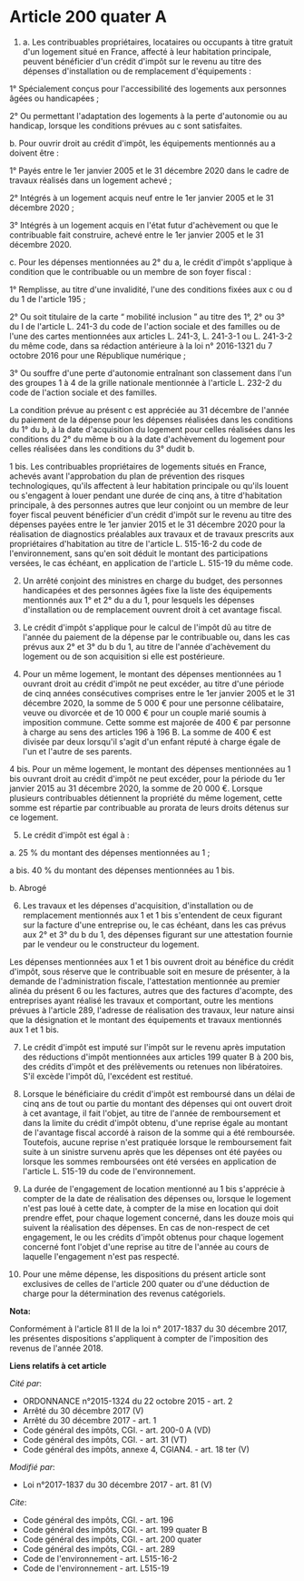 # Article 200 quater A

1. a. Les contribuables propriétaires, locataires ou occupants à titre gratuit d'un logement situé en France, affecté à leur
habitation principale, peuvent bénéficier d'un crédit d'impôt sur le revenu au titre des dépenses d'installation ou de
remplacement d'équipements :

1° Spécialement conçus pour l'accessibilité des logements aux personnes âgées ou handicapées ;

2° Ou permettant l'adaptation des logements à la perte d'autonomie ou au handicap, lorsque les conditions prévues au c sont
satisfaites.

b. Pour ouvrir droit au crédit d'impôt, les équipements mentionnés au a doivent être :

1° Payés entre le 1er janvier 2005 et le 31 décembre 2020 dans le cadre de travaux réalisés dans un logement achevé ;

2° Intégrés à un logement acquis neuf entre le 1er janvier 2005 et le 31 décembre 2020 ;

3° Intégrés à un logement acquis en l'état futur d'achèvement ou que le contribuable fait construire, achevé entre le 1er
janvier 2005 et le 31 décembre 2020.

c. Pour les dépenses mentionnées au 2° du a, le crédit d'impôt s'applique à condition que le contribuable ou un membre de son
foyer fiscal :

1° Remplisse, au titre d'une invalidité, l'une des conditions fixées aux c ou d du 1 de l'article 195 ;

2° Ou soit titulaire de la carte “ mobilité inclusion ” au titre des 1°, 2° ou 3° du I de l'article L. 241-3 du code de
l'action sociale et des familles ou de l'une des cartes mentionnées aux articles L. 241-3, L. 241-3-1 ou L. 241-3-2 du même
code, dans sa rédaction antérieure à la loi n° 2016-1321 du 7 octobre 2016 pour une République numérique ;

3° Ou souffre d'une perte d'autonomie entraînant son classement dans l'un des groupes 1 à 4 de la grille nationale mentionnée
à l'article L. 232-2 du code de l'action sociale et des familles.

La condition prévue au présent c est appréciée au 31 décembre de l'année du paiement de la dépense pour les dépenses
réalisées dans les conditions du 1° du b, à la date d'acquisition du logement pour celles réalisées dans les conditions du 2°
du même b ou à la date d'achèvement du logement pour celles réalisées dans les conditions du 3° dudit b.

1 bis. Les contribuables propriétaires de logements situés en France, achevés avant l'approbation du plan de prévention des
risques technologiques, qu'ils affectent à leur habitation principale ou qu'ils louent ou s'engagent à louer pendant une
durée de cinq ans, à titre d'habitation principale, à des personnes autres que leur conjoint ou un membre de leur foyer
fiscal peuvent bénéficier d'un crédit d'impôt sur le revenu au titre des dépenses payées entre le 1er janvier 2015 et le 31
décembre 2020 pour la réalisation de diagnostics préalables aux travaux et de travaux prescrits aux propriétaires
d'habitation au titre de l'article L. 515-16-2 du code de l'environnement, sans qu'en soit déduit le montant des
participations versées, le cas échéant, en application de l'article L. 515-19 du même code.

2. Un arrêté conjoint des ministres en charge du budget, des personnes handicapées et des personnes âgées fixe la liste des
équipements mentionnés aux 1° et 2° du a du 1, pour lesquels les dépenses d'installation ou de remplacement ouvrent droit à
cet avantage fiscal.

3. Le crédit d'impôt s'applique pour le calcul de l'impôt dû au titre de l'année du paiement de la dépense par le
contribuable ou, dans les cas prévus aux 2° et 3° du b du 1, au titre de l'année d'achèvement du logement ou de son
acquisition si elle est postérieure.

4. Pour un même logement, le montant des dépenses mentionnées au 1 ouvrant droit au crédit d'impôt ne peut excéder, au titre
d'une période de cinq années consécutives comprises entre le 1er janvier 2005 et le 31 décembre 2020, la somme de 5 000 €
pour une personne célibataire, veuve ou divorcée et de 10 000 € pour un couple marié soumis à imposition commune. Cette somme
est majorée de 400 € par personne à charge au sens des articles 196 à 196 B. La somme de 400 € est divisée par deux lorsqu'il
s'agit d'un enfant réputé à charge égale de l'un et l'autre de ses parents.

4 bis. Pour un même logement, le montant des dépenses mentionnées au 1 bis ouvrant droit au crédit d'impôt ne peut excéder,
pour la période du 1er janvier 2015 au 31 décembre 2020, la somme de 20 000 €. Lorsque plusieurs contribuables détiennent la
propriété du même logement, cette somme est répartie par contribuable au prorata de leurs droits détenus sur ce logement.

5. Le crédit d'impôt est égal à :

a. 25 % du montant des dépenses mentionnées au 1 ;

a bis. 40 % du montant des dépenses mentionnées au 1 bis.

b. Abrogé

6. Les travaux et les dépenses d'acquisition, d'installation ou de remplacement mentionnés aux 1 et 1 bis s'entendent de ceux
figurant sur la facture d'une entreprise ou, le cas échéant, dans les cas prévus aux 2° et 3° du b du 1, des dépenses
figurant sur une attestation fournie par le vendeur ou le constructeur du logement.

Les dépenses mentionnées aux 1 et 1 bis ouvrent droit au bénéfice du crédit d'impôt, sous réserve que le contribuable soit en
mesure de présenter, à la demande de l'administration fiscale, l'attestation mentionnée au premier alinéa du présent 6 ou les
factures, autres que des factures d'acompte, des entreprises ayant réalisé les travaux et comportant, outre les mentions
prévues à l'article 289, l'adresse de réalisation des travaux, leur nature ainsi que la désignation et le montant des
équipements et travaux mentionnés aux 1 et 1 bis.

7. Le crédit d'impôt est imputé sur l'impôt sur le revenu après imputation des réductions d'impôt mentionnées aux articles
199 quater B à 200 bis, des crédits d'impôt et des prélèvements ou retenues non libératoires. S'il excède l'impôt dû,
l'excédent est restitué.

8. Lorsque le bénéficiaire du crédit d'impôt est remboursé dans un délai de cinq ans de tout ou partie du montant des
dépenses qui ont ouvert droit à cet avantage, il fait l'objet, au titre de l'année de remboursement et dans la limite du
crédit d'impôt obtenu, d'une reprise égale au montant de l'avantage fiscal accordé à raison de la somme qui a été remboursée.
Toutefois, aucune reprise n'est pratiquée lorsque le remboursement fait suite à un sinistre survenu après que les dépenses
ont été payées ou lorsque les sommes remboursées ont été versées en application de l'article L. 515-19 du code de
l'environnement.

9. La durée de l'engagement de location mentionné au 1 bis s'apprécie à compter de la date de réalisation des dépenses ou,
lorsque le logement n'est pas loué à cette date, à compter de la mise en location qui doit prendre effet, pour chaque
logement concerné, dans les douze mois qui suivent la réalisation des dépenses. En cas de non-respect de cet engagement, le
ou les crédits d'impôt obtenus pour chaque logement concerné font l'objet d'une reprise au titre de l'année au cours de
laquelle l'engagement n'est pas respecté.

10. Pour une même dépense, les dispositions du présent article sont exclusives de celles de l'article 200 quater ou d'une
déduction de charge pour la détermination des revenus catégoriels.

**Nota:**

Conformément à l'article 81 II de la loi n° 2017-1837 du 30 décembre 2017, les présentes dispositions s'appliquent à compter
de l'imposition des revenus de l'année 2018.

**Liens relatifs à cet article**

_Cité par_:

  - ORDONNANCE n°2015-1324 du 22 octobre 2015 - art. 2
  - Arrêté du 30 décembre 2017 (V)
  - Arrêté du 30 décembre 2017 - art. 1
  - Code général des impôts, CGI. - art. 200-0 A (VD)
  - Code général des impôts, CGI. - art. 31 (VT)
  - Code général des impôts, annexe 4, CGIAN4. - art. 18 ter (V)

_Modifié par_:

  - Loi n°2017-1837 du 30 décembre 2017 - art. 81 (V)

_Cite_:

  - Code général des impôts, CGI. - art. 196
  - Code général des impôts, CGI. - art. 199 quater B
  - Code général des impôts, CGI. - art. 200 quater
  - Code général des impôts, CGI. - art. 289
  - Code de l'environnement - art. L515-16-2
  - Code de l'environnement - art. L515-19
